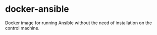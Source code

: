 # docker-ansible

Docker image for running Ansible without the need of installation on the control machine.
